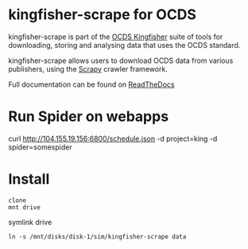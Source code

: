 # kingfisher-scrape for OCDS

kingfisher-scrape is part of the [OCDS Kingfisher](https://github.com/open-contracting/kingfisher) suite of tools for downloading, storing and analysing data that uses the OCDS standard. 

kingfisher-scrape allows users to download OCDS data from various publishers, using the [Scrapy](https://scrapy.org/) crawler framework. 

Full documentation can be found on [ReadTheDocs](https://kingfisher-scrape.readthedocs.io/en/latest/)


# Run Spider on webapps
curl http://104.155.19.156:6800/schedule.json -d project=king -d spider=somespider


# Install

    clone
    mnt drive

symlink drive

    ln -s /mnt/disks/disk-1/sim/kingfisher-scrape data